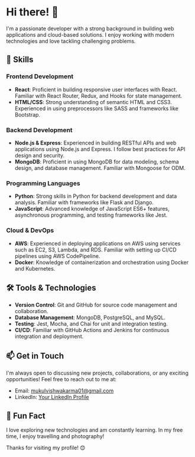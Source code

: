 # Hi there! 👋

I'm a passionate developer with a strong background in building web applications and cloud-based solutions. I enjoy working with modern technologies and love tackling challenging problems.

## 🚀 Skills

### Frontend Development
- **React**: Proficient in building responsive user interfaces with React. Familiar with React Router, Redux, and Hooks for state management.
- **HTML/CSS**: Strong understanding of semantic HTML and CSS3. Experienced in using preprocessors like SASS and frameworks like Bootstrap.

### Backend Development
- **Node.js & Express**: Experienced in building RESTful APIs and web applications using Node.js and Express. I follow best practices for API design and security.
- **MongoDB**: Proficient in using MongoDB for data modeling, schema design, and database management. Familiar with Mongoose for ODM.

### Programming Languages
- **Python**: Strong skills in Python for backend development and data analysis. Familiar with frameworks like Flask and Django.
- **JavaScript**: Advanced knowledge of JavaScript ES6+ features, asynchronous programming, and testing frameworks like Jest.

### Cloud & DevOps
- **AWS**: Experienced in deploying applications on AWS using services such as EC2, S3, Lambda, and RDS. Familiar with setting up CI/CD pipelines using AWS CodePipeline.
- **Docker**: Knowledge of containerization and orchestration using Docker and Kubernetes.

## 🛠️ Tools & Technologies
- **Version Control**: Git and GitHub for source code management and collaboration.
- **Database Management**: MongoDB, PostgreSQL, and MySQL.
- **Testing**: Jest, Mocha, and Chai for unit and integration testing.
- **CI/CD**: Familiar with GitHub Actions and Jenkins for continuous integration and deployment.

## 📫 Get in Touch
I'm always open to discussing new projects, collaborations, or any exciting opportunities! Feel free to reach out to me at:
- Email: mukulvishwakarma01@gmail.com
- LinkedIn: [Your LinkedIn Profile](https://www.linkedin.com/in/mukulvishwakarma/)

## 🎉 Fun Fact
I love exploring new technologies and am constantly learning. In my free time, I enjoy travelling and photography!

Thanks for visiting my profile! 😊
